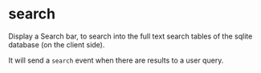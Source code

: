 # search

Display a Search bar, to search into the full text search tables of
the sqlite database (on the client side).

It will send a `search` event when there are results to a user query.
